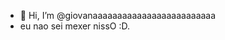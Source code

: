 - 👋 Hi, I’m @giovanaaaaaaaaaaaaaaaaaaaaaaaaa
- eu nao sei mexer nissO :D.

<!---
giovanaaaaaaaaaaaaaaaaaaaaaaaaa/giovanaaaaaaaaaaaaaaaaaaaaaaaaa is a ✨ special ✨ repository because its `README.md` (this file) appears on your GitHub profile.
You can click the Preview link to take a look at your changes.
--->
